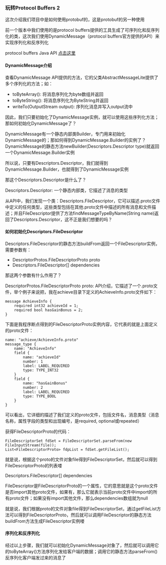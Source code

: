 ### 玩转Protocol Buffers 2

这次介绍我们项目中是如何使用protobuf的，这是protobuf的另一种使用

前一个版本中我们使用的是protocol buffers提供的工具生成了可序列化和反序列化的类，这次我们使用DynamicMessage（protocol buffers官方提供的API）来实现序列化和反序列化

protocol buffers Java API [点击这里](https://developers.google.com/protocol-buffers/docs/reference/java/)

#### DynamicMessage介绍

查看DynamicMessage API提供的方法，它的父类AbstractMessageLite提供了多个序列化的方法；如：
* toByteArray(): 将消息序列化为byte数组并返回
* toByteString(): 将消息序列化为ByteString并返回
* writeTo(OutputStream output): 序列化消息并写入output流中

因此，我们只要初始化了DynamicMessage实例，就可以使用这些序列化方法；那如何初始化DynamicMessage了？

DynamicMessage有一个静态内部类Builder，专门用来初始化DynamicMessage的；那如何得到DynamicMessage.Builder的实例了？DynamicMessage的静态方法newBuilder(Descriptors.Descriptor type)就返回一个DynamicMessage.Builder实例

所以说，只要有Descriptors.Descriptor，我们就得到DynamicMessage.Builder，也就得到了DynamicMessage实例

那这个Descriptors.Descriptor是什么了？

Descriptors.Descriptor: 一个静态内部类，它描述了消息的类型

从API中，我们发现一个类：Descriptors.FileDescriptor，它可以描述.proto文件中定义的任何类型，这些类型包括在其他.proto文件中描述的所有消息和文件描述；并且FileDescriptor提供了方法findMessageTypeByName(String name)返回了Descriptors.Descriptor，这不正是我们想要的吗？

#### 如何初始化Descriptors.FileDescriptor

Descriptors.FileDescriptor的静态方法buildFrom返回一个FileDescriptor实例，需要参数有：
* DescriptorProtos.FileDescriptorProto proto
* Descriptors.FileDescriptor[] dependencies

那这两个参数有什么作用了？

DescriptorProtos.FileDescriptorProto proto: API介绍，它描述了一个.proto文件，举个例子来说把，我在achieve目录下定义的AchieveInfo.proto文件如下：

    message AchieveInfo {
        required int32 achieveId = 1;
        required bool hasGainBonus = 2;
    }

下面是我程序断点得到的FileDescriptorProto实例内容，它代表的就是上面定义的proto文件：

    name: "achieve/AchieveInfo.proto"
    message_type {
        name: "AchieveInfo"
        field {
            name: "achieveId"
            number: 1
            label: LABEL_REQUIRED
            type: TYPE_INT32
        }
        field {
            name: "hasGainBonus"
            number: 2
            label: LABEL_REQUIRED
            type: TYPE_BOOL
        }
    }

可以看出，它详细的描述了我们定义的proto文件，包括文件名，消息类型（消息名称，属性字段的类型和出现编号，是required, optional或repeated）

获得FileDescriptorProto的代码：

    FileDescriptorSet fdSet = FileDescriptorSet.parseFrom(new FileInputStream(file));
    List<FileDescriptorProto> fdpList = fdSet.getFileList();

就是说，根据这个proto的文件对象file得到FileDescriptorSet，然后就可以得到FileDescriptorProto的列表喽

Descriptors.FileDescriptor[] dependencies

FileDescriptor是FileDescriptorProto的一个属性，它的意思就是这个proto文件是否import其他proto文件，如果有，那么它就表示当前proto文件中import的所有proto文件；如果没有import其他文件，那么dependencies数组就为null

就是说，我们根据proto的文件对象file得到FileDescriptorSet，通过getFileList方法可以得到FileDescriptorProto，然后就可以调用FileDescriptor的静态方法buildFrom方法生成FileDescriptor实例喽

#### 序列化和反序列化

经过以上步骤，我们就可以初始化DynamicMessage对象了，然后就可以调用它的toByteArray()方法序列化发给客户端的数据；调用它的静态方法parseFrom()反序列化客户端发过来的消息了

